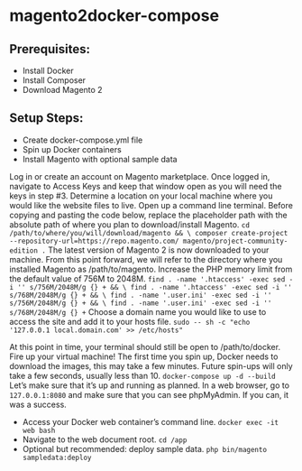 # magento2docker-compose
## Prerequisites:

- Install Docker
- Install Composer
- Download Magento 2
## Setup Steps:

- Create docker-compose.yml file
- Spin up Docker containers
- Install Magento with optional sample data

Log in or create an account on Magento marketplace. Once logged in, navigate to Access Keys and keep that window open as you will need the keys in step #3.
Determine a location on your local machine where you would like the website files to live.
Open up a command line terminal. Before copying and pasting the code below, replace the placeholder path with the absolute path of where you plan to download/install Magento.
`cd /path/to/where/you/will/download/magento && \
composer create-project --repository-url=https://repo.magento.com/ magento/project-community-edition .`
The latest version of Magento 2 is now downloaded to your machine. From this point forward, we will refer to the directory where you installed Magento as /path/to/magento.
Increase the PHP memory limit from the default value of 756M to 2048M.
`find . -name '.htaccess' -exec sed -i '' s/756M/2048M/g {} + && \
find . -name '.htaccess' -exec sed -i '' s/768M/2048M/g {} + && \
find . -name '.user.ini' -exec sed -i '' s/756M/2048M/g {} + && \
find . -name '.user.ini' -exec sed -i '' s/768M/2048M/g {} +`
Choose a domain name you would like to use to access the site and add it to your hosts file.
`sudo -- sh -c "echo '127.0.0.1 local.domain.com' >> /etc/hosts"`

At this point in time, your terminal should still be open to /path/to/docker.
Fire up your virtual machine! The first time you spin up, Docker needs to download the images, this may take a few minutes. Future spin-ups will only take a few seconds, usually less than 10.
`docker-compose up -d --build`
Let’s make sure that it’s up and running as planned. In a web browser, go to `127.0.0.1:8080` and make sure that you can see phpMyAdmin. If you can, it was a success.

- Access your Docker web container’s command line.
`docker exec -it web bash`
- Navigate to the web document root.
`cd /app`
- Optional but recommended: deploy sample data.
`php bin/magento sampledata:deploy`
